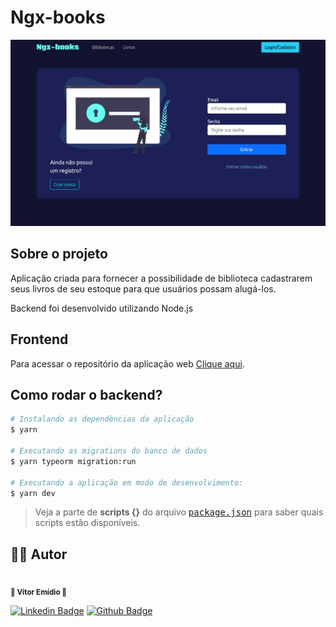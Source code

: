# Ngx-books

![](.github/login-page.png)

## Sobre o projeto

Aplicação criada para fornecer a possibilidade de biblioteca cadastrarem seus livros de seu estoque para que usuários possam alugá-los.

Backend foi desenvolvido utilizando Node.js

## Frontend

Para acessar o repositório da aplicação web [Clique aqui](https://github.com/vitorsemidio-dev/ngx-books).

## **Como rodar o backend?**

```sh
# Instalando as dependências da aplicação
$ yarn

# Executando as migrations do banco de dados
$ yarn typeorm migration:run

# Executando a aplicação em modo de desenvolvimento:
$ yarn dev
```

> Veja a parte de **scripts {}** do arquivo <kbd>[package.json](https://github.com/vitorsemidio-dev/next-lib-server/blob/master/package.json)</kbd> para saber quais scripts estão disponíveis.

<a name="-autor"></a>

## 🦸‍♂️ **Autor**

<p>
<kbd>
 <img  src="https://avatars2.githubusercontent.com/u/52754546?s=460&u=beb81a6de4cfbea7677783e3ab2527e30582478d&v=4" width="150px;" alt=""/>
 </kbd>
 <br />
 <sub><strong>🌟 Vitor Emídio 🌟</strong></sub>
</p>

[![Linkedin Badge](https://img.shields.io/badge/Vitor-Emidio-blue?style=flat-square&logo=Linkedin&logoColor=white&link=https://https://www.linkedin.com/in/vitorsemidio/)](https://www.linkedin.com/in/vitorsemidio/)
[![Github Badge](https://img.shields.io/badge/-Github-000?style=flat-square&logo=Github&logoColor=white&link=https://github.com/vitorsemidio-dev)](https://github.com/vitorsemidio-dev)
